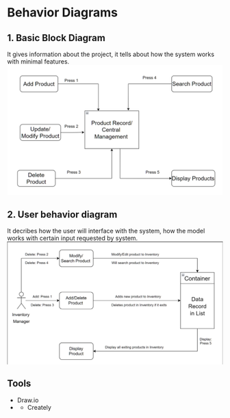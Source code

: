 # Behavior Diagrams
## 1. Basic Block Diagram
It gives information about the project, it tells about how the system works with minimal features.
![Block Diagram](https://github.com/Lokesh12121/M1_Inventary_Managment_System/blob/main/2_Architecture/behavior%20Diagrams/BehaviourStruct.PNG)

## 2. User behavior diagram
It decribes how the user will interface with the system, how the model works with certain input requested by system.
![Behaviour Flow](https://github.com/Lokesh12121/M1_Inventary_Managment_System/blob/main/2_Architecture/behavior%20Diagrams/User_behaviour_flow.PNG)
   
## Tools
* Draw.io
* * Creately
